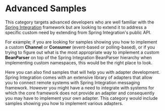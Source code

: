 Advanced Samples
================

This category targets advanced developers who are well familiar with the [Spring Integration](http://www.springsource.org/spring-integration) framework but are looking to extend it to address a specific custom need by extending from Spring Integration's public API. 

For example; if you are looking for samples showing you how to implement a custom **Channel** or **Consumer** (event-based or polling-based), or if you trying to figure out what is the most appropriate way to implement a custom **BeanParser** on top of the Spring Integration BeanParser hierarchy when implementing custom namespaces, this would be the right place to look.

Here you can also find samples that will help you with adapter development. Spring Integration comes with an extensive library of adapters that allow you to connect remote systems with Spring Integration messaging framework. However you might have a need to integrate with systems for which the core framework does not provide an adapter and consequently you may have to implement your own adapter. This category would include samples showing you how to implement various adapters.
